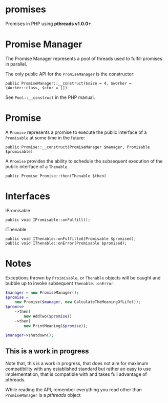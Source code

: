 promises
========

Promises in PHP using **pthreads v1.0.0+**

Promise Manager
===============

The Promise Manager represents a pool of threads used to fulfill promises in parallel.

The only public API for the ```PromiseManager``` is the constructor:

	public PromiseManager::__construct($size = 4, $worker = \Worker::class, $ctor = [])

See ```Pool::__construct``` in the PHP manual.

Promise
=======

A ```Promise``` represents a promise to execute the public interface of a ```Promisable``` at some time in the future:

	public Promise::__construct(PromiseManager $manager, Promisable $promisable)

A ```Promise``` provides the ability to schedule the subsequent execution of the public interface of a ```Thenable```.

	public Promise Promise::then(Thenable $then)

Interfaces
==========

IPromisable

	public void IPromisable::onFulfill();

IThenable
	
	public void IThenable::onFulfilled(Promisable $promised);
	public void IThenable::onError(Promisable $promised);

Notes
=====

Exceptions thrown by ```Proimisable```, or ```Thenable``` objects will be caught and bubble up to invoke subsequent ```Thenable::onError```.

```php
$manager = new PromiseManager();
$promise = 
	new Promise($manager, new CalculateTheMeaningOfLife());
$promise
	->then(
		new AddTwo($promise))
	->then(
		new PrintMeaning($promise));

$manager->shutdown();
```

This is a work in progress
--------------------------

Note that, this is a work in progress, that does not aim for maximum compatibility with any established standard but rather
an easy to use implementation, that is compatible with and takes full advantage of pthreads.

While reading the API, remember everything you read other than ```PromiseManager``` is a *pthreads* object
